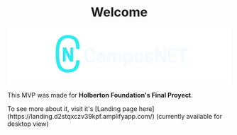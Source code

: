 <h1 style="text-align: center;">Welcome</h1>
<p align="center">
   <img src="https://github.com/joakG16/Campus-Net/blob/main/SinFondo1.png" />
</p>
<p>This MVP was made for <strong>Holberton Foundation's Final Proyect</strong>.</p>
<p>To see more about it, visit it's [Landing page here](https://landing.d2stqxczv39kpf.amplifyapp.com/) (currently available for desktop view)</p>

